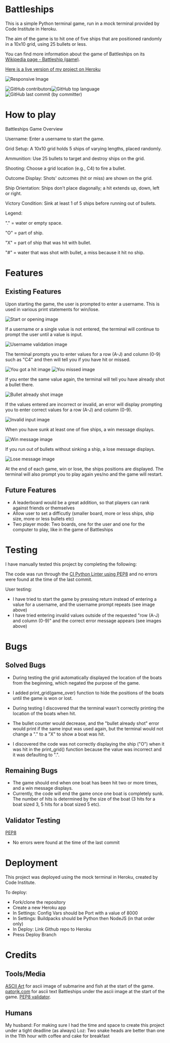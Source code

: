 # Battleships

This is a simple Python terminal game, run in a mock terminal provided by Code Institute in Heroku.

The aim of the game is to hit one of five ships that are positioned randomly in a 10x10 grid, using 25 bullets or less.

You can find more information about the game of Battleships on its [Wikipedia page - Battleship (game)](https://en.wikipedia.org/wiki/Battleship_(game)).

[Here is a live version of my project on Heroku](https://pp3-battleship-august2023-9cb0d7252a27.herokuapp.com)

![Responsive Image](https://github.com/rahcancode/pp3-battleship/blob/main/media/responsive.PNG)

![GitHub contributors](https://img.shields.io/github/contributors-anon/rahcancode/pp3-battleship)![GitHub top language](https://img.shields.io/github/languages/top/rahcancode/pp3-battleship)
![GitHub last commit (by committer)](https://img.shields.io/github/last-commit/rahcancode/pp3-battleship)
# How to play

Battleships Game Overview

Username: Enter a username to start the game.

Grid Setup: A 10x10 grid holds 5 ships of varying lengths, placed randomly.

Ammunition: Use 25 bullets to target and destroy ships on the grid.

Shooting: Choose a grid location (e.g., C4) to fire a bullet.

Outcome Display: Shots' outcomes (hit or miss) are shown on the grid.

Ship Orientation: Ships don't place diagonally; a hit extends up, down, left or right.

Victory Condition: Sink at least 1 of 5 ships before running out of bullets.

Legend:

"." = water or empty space.

"O" = part of ship.

"X" = part of ship that was hit with bullet.

"#" = water that was shot with bullet, a miss because it hit no ship.

# Features
## Existing Features

Upon starting the game, the user is prompted to enter a username. This is used in various print statements for win/lose.

![Start or opening image](https://github.com/rahcancode/pp3-battleship/blob/main/media/open.PNG)

If a username or a single value is not entered, the terminal will continue to prompt the user until a value is input.

![Username validation image](https://github.com/rahcancode/pp3-battleship/blob/main/media/usernamevalidation.PNG)

The terminal prompts you to enter values for a row (A-J) and column (0-9) such as "C4" and then will tell you if you have hit or missed.

![You got a hit image](https://github.com/rahcancode/pp3-battleship/blob/main/media/hit.PNG)
![You missed image](https://github.com/rahcancode/pp3-battleship/blob/main/media/miss.PNG)

If you enter the same value again, the terminal will tell you have already shot a bullet there.

![Bullet already shot image](https://github.com/rahcancode/pp3-battleship/blob/main/media/alreadyshot.PNG)

If the values entered are incorrect or invalid, an error will display prompting you to enter correct values for a row (A-J) and column (0-9).

![Invalid input image](https://github.com/rahcancode/pp3-battleship/blob/main/media/invalidinput.PNG)

When you have sunk at least one of five ships, a win message displays.

![Win message image](https://github.com/rahcancode/pp3-battleship/blob/main/media/win.PNG)

If you run out of bullets without sinking a ship, a lose message displays.

![Lose message image](https://github.com/rahcancode/pp3-battleship/blob/main/media/lose.PNG)

At the end of each game, win or lose, the ships positions are displayed.
The terminal will also prompt you to play again yes/no and the game will restart.
## Future Features

- A leaderboard would be a great addition, so that players can rank against friends or themselves
- Allow user to set a difficutly (smaller board, more or less ships, ship size, more or less bullets etc)
- Two player mode: Two boards, one for the user and one for the computer to play, like in the game of Battleships

# Testing

I have manually tested this project by completing the following:

The code was run through the [CI Python Linter using PEP8](https://pep8ci.herokuapp.com/#) and no errors were found at the time of the last commit.

User testing:
- I have tried to start the game by pressing return instead of entering a value for a username, and the username prompt repeats (see image above)
- I have tried entering invalid values outside of the requested "row (A-J) and column (0-9)" and the correct error message appears (see images above)

# Bugs
## Solved Bugs

- During testing the grid automatically displayed the location of the boats from the beginning, which negated the purpose of the game. 
- I added print_grid(game_over) function to hide the positions of the boats until the game is won or lost.

- During testing I discovered that the terminal wasn't correctly printing the location of the boats when hit. 
- The bullet counter would decrease, and the "bullet already shot" error would print if the same input was used again, but the terminal would not change a "." to a "X" to show a boat was hit.
- I discovered the code was not correctly displaying the ship ("O") when it was hit in the print_grid() function because the value was incorrect and it was defaulting to ".".
## Remaining Bugs

- The game should end when one boat has been hit two or more times, and a win message displays.
- Currently, the code will end the game once one boat is completely sunk. The number of hits is determined by the size of the boat (3 hits for a boat sized 3, 5 hits for a boat sized 5 etc).
## Validator Testing

[PEP8](https://pep8ci.herokuapp.com/#)
-  No errors were found at the time of the last commit
# Deployment

This project was deployed using the mock terminal in Heroku, created by Code Institute.

To deploy:
- Fork/clone the repository
- Create a new Heroku app
- In Settings: Config Vars should be Port with a value of 8000
- In Settings: Buildpacks should be Python then NodeJS (in that order only)
- In Deploy: Link Github repo to Heroku
- Press Deploy Branch

# Credits
## Tools/Media

[ASCII Art](https://asciiart.website/index.php?art=transportation/nautical) for ascii image of submarine and fish at the start of the game.
[patorjk.com](https://patorjk.com/software/taag/#p=display&f=Digital&t=Battleships) for ascii text Battleships under the ascii image at the start of the game.
[PEP8 validator](https://pep8ci.herokuapp.com/#).

## Humans

My husband: For making sure I had the time and space to create this project under a tight deadline (as always)
Loz: Two snake heads are better than one in the 11th hour with coffee and cake for breakfast
